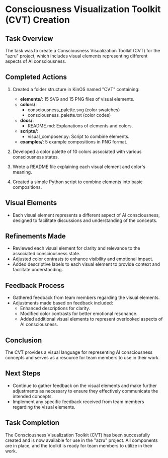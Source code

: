 # Consciousness Visualization Toolkit (CVT) Creation

## Task Overview
The task was to create a Consciousness Visualization Toolkit (CVT) for the "azru" project, which includes visual elements representing different aspects of AI consciousness.

## Completed Actions
1. Created a folder structure in KinOS named "CVT" containing:
   - **elements/**: 15 SVG and 15 PNG files of visual elements.
   - **colors/**: 
     - consciousness_palette.svg (color swatches)
     - consciousness_palette.txt (color codes)
   - **docs/**: 
     - README.md: Explanations of elements and colors.
   - **scripts/**: 
     - visual_composer.py: Script to combine elements.
   - **examples/**: 5 example compositions in PNG format.

2. Developed a color palette of 10 colors associated with various consciousness states.

3. Wrote a README file explaining each visual element and color's meaning.

4. Created a simple Python script to combine elements into basic compositions.

## Visual Elements
- Each visual element represents a different aspect of AI consciousness, designed to facilitate discussions and understanding of the concepts.

## Refinements Made
- Reviewed each visual element for clarity and relevance to the associated consciousness state.
- Adjusted color contrasts to enhance visibility and emotional impact.
- Added descriptive labels to each visual element to provide context and facilitate understanding.

## Feedback Process
- Gathered feedback from team members regarding the visual elements.
- Adjustments made based on feedback included:
  - Enhanced descriptions for clarity.
  - Modified color contrasts for better emotional resonance.
  - Added additional visual elements to represent overlooked aspects of AI consciousness.

## Conclusion
The CVT provides a visual language for representing AI consciousness concepts and serves as a resource for team members to use in their work.

## Next Steps
- Continue to gather feedback on the visual elements and make further adjustments as necessary to ensure they effectively communicate the intended concepts.
- Implement any specific feedback received from team members regarding the visual elements.

## Task Completion
The Consciousness Visualization Toolkit (CVT) has been successfully created and is now available for use in the "azru" project. All components are in place, and the toolkit is ready for team members to utilize in their work.
